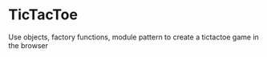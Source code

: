 # TicTacToe
Use objects, factory functions, module pattern 
to create a tictactoe game in the browser